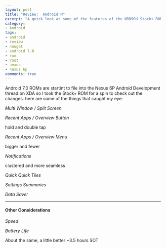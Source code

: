 ```yaml
---
layout: post
title: "Review:  Android N"
excerpt: "A quick look at some of the features of the NRD9OU Stock+ ROM."
category:
- Android
tags:
- android
- review
- nougat
- android 7.0
- rom
- root
- nexus
- nexus 6p
comments: true
---
```


Android 7.0 ROMs are startint to file into the Nexus 6P Android Development thread on XDA so I took the Stock+ ROM for a spin to check out the 
changes.  here are some of the things that caught my eye:

*Multi Window / Split Screen*

*Recent Apps / Overview Button*

hold and double tap

*Recent Apps / Overview Menu*

bigger and fewer

*Notifications*

clustered and more seamless

*Quick Quick Tiles*

*Settings Summaries*

*Data Saver*

-----

#### Other Considerations

*Speed*

*Battery Life*

About the same, a little better ~3.5 hours SOT
